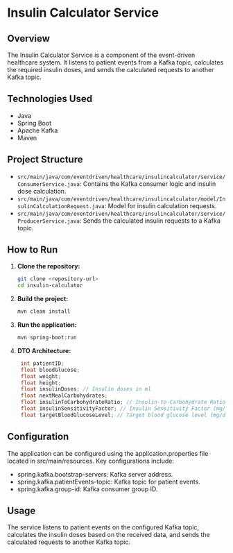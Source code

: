# Insulin Calculator Service

## Overview

The Insulin Calculator Service is a component of the event-driven healthcare system. It listens to patient events from a Kafka topic, calculates the required insulin doses, and sends the calculated requests to another Kafka topic.

## Technologies Used

- Java
- Spring Boot
- Apache Kafka
- Maven

## Project Structure

- `src/main/java/com/eventdriven/healthcare/insulincalculator/service/ConsumerService.java`: Contains the Kafka consumer logic and insulin dose calculation.
- `src/main/java/com/eventdriven/healthcare/insulincalculator/model/InsulinCalculationRequest.java`: Model for insulin calculation requests.
- `src/main/java/com/eventdriven/healthcare/insulincalculator/service/ProducerService.java`: Sends the calculated insulin requests to a Kafka topic.

## How to Run

1. **Clone the repository:**
   ```sh
   git clone <repository-url>
   cd insulin-calculator
   
2. **Build the project:**  
   ```sh
   mvn clean install  
   
3. **Run the application:**  
   ```sh
   mvn spring-boot:run  

4. **DTO Architecture:**
   ````java
    int patientID;
    float bloodGlucose;
    float weight;
    float height;
    float insulinDoses; // Insulin doses in ml
    float nextMealCarbohydrates;
    float insulinToCarbohydrateRatio; // Insulin-to-Carbohydrate Ratio (grams/unit)
    float insulinSensitivityFactor; // Insulin Sensitivity Factor (mg/dL per unit)
    float targetBloodGlucoseLevel; // Target blood glucose level (mg/dL)

## Configuration
The application can be configured using the application.properties file located in src/main/resources. Key configurations include:  
- spring.kafka.bootstrap-servers: Kafka server address.
- spring.kafka.patientEvents-topic: Kafka topic for patient events.
- spring.kafka.group-id: Kafka consumer group ID.

## Usage
The service listens to patient events on the configured Kafka topic, calculates the insulin doses based on the received data, and sends the calculated requests to another Kafka topic.  
